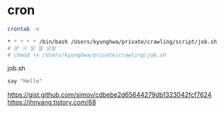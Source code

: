 # cron

```bash
crontab -e
```

```bash
* * * * * /bin/bash /Users/kyunghwa/private/crawling/script/job.sh
# 분 시 일 월 요일
# chmod +x /Users/kyunghwa/private/crawling/job.sh
```

job.sh
```bash
say "Hello"
```

https://gist.github.com/simov/cdbebe2d65644279db1323042fcf7624
https://jhnyang.tistory.com/68
